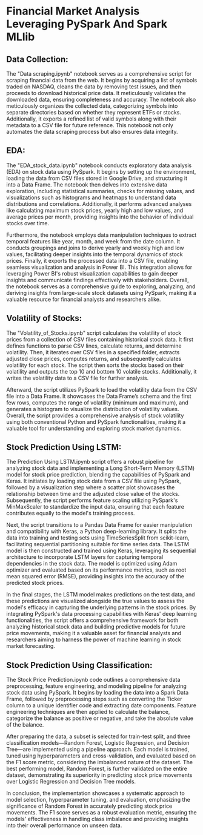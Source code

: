 # Financial Market Analysis Leveraging PySpark And Spark MLlib

## Data Collection: 
The "Data scraping.ipynb" notebook serves as a comprehensive script for scraping financial data from the web. It begins by acquiring a list of symbols traded on NASDAQ, cleans the data by removing test issues, and then proceeds to download historical price data. It meticulously validates the downloaded data, ensuring completeness and accuracy. The notebook also meticulously organizes the collected data, categorizing symbols into separate directories based on whether they represent ETFs or stocks. Additionally, it exports a refined list of valid symbols along with their metadata to a CSV file for future reference. This notebook not only automates the data scraping process but also ensures data integrity.

## EDA:
The "EDA_stock_data.ipynb" notebook conducts exploratory data analysis (EDA) on stock data using PySpark. It begins by setting up the environment, loading the data from CSV files stored in Google Drive, and structuring it into a Data Frame. The notebook then delves into extensive data exploration, including statistical summaries, checks for missing values, and visualizations such as histograms and heatmaps to understand data distributions and correlations. Additionally, it performs advanced analyses like calculating maximum stock prices, yearly high and low values, and average prices per month, providing insights into the behavior of individual stocks over time.

Furthermore, the notebook employs data manipulation techniques to extract temporal features like year, month, and week from the date column. It conducts groupings and joins to derive yearly and weekly high and low values, facilitating deeper insights into the temporal dynamics of stock prices. Finally, it exports the processed data into a CSV file, enabling seamless visualization and analysis in Power BI. This integration allows for leveraging Power BI's robust visualization capabilities to gain deeper insights and communicate findings effectively with stakeholders. Overall, the notebook serves as a comprehensive guide to exploring, analyzing, and deriving insights from large-scale stock datasets using PySpark, making it a valuable resource for financial analysts and researchers alike.

## Volatility of Stocks: 
The "Volatility_of_Stocks.ipynb" script calculates the volatility of stock prices from a collection of CSV files containing historical stock data. It first defines functions to parse CSV lines, calculate returns, and determine volatility. Then, it iterates over CSV files in a specified folder, extracts adjusted close prices, computes returns, and subsequently calculates volatility for each stock. The script then sorts the stocks based on their volatility and outputs the top 10 and bottom 10 volatile stocks. Additionally, it writes the volatility data to a CSV file for further analysis.

Afterward, the script utilizes PySpark to load the volatility data from the CSV file into a Data Frame. It showcases the Data Frame’s schema and the first few rows, computes the range of volatility (minimum and maximum), and generates a histogram to visualize the distribution of volatility values. Overall, the script provides a comprehensive analysis of stock volatility using both conventional Python and PySpark functionalities, making it a valuable tool for understanding and exploring stock market dynamics.
## Stock Prediction Using LSTM:
The Prediction Using LSTM.ipynb script offers a robust pipeline for analyzing stock data and implementing a Long Short-Term Memory (LSTM) model for stock price prediction, blending the capabilities of PySpark and Keras. It initiates by loading stock data from a CSV file using PySpark, followed by a visualization step where a scatter plot showcases the relationship between time and the adjusted close value of the stocks. Subsequently, the script performs feature scaling utilizing PySpark's MinMaxScaler to standardize the input data, ensuring that each feature contributes equally to the model's training process.

Next, the script transitions to a Pandas Data Frame for easier manipulation and compatibility with Keras, a Python deep-learning library. It splits the data into training and testing sets using TimeSeriesSplit from scikit-learn, facilitating sequential partitioning suitable for time series data. The LSTM model is then constructed and trained using Keras, leveraging its sequential architecture to incorporate LSTM layers for capturing temporal dependencies in the stock data. The model is optimized using Adam optimizer and evaluated based on its performance metrics, such as root mean squared error (RMSE), providing insights into the accuracy of the predicted stock prices.

In the final stages, the LSTM model makes predictions on the test data, and these predictions are visualized alongside the true values to assess the model's efficacy in capturing the underlying patterns in the stock prices. By integrating PySpark's data processing capabilities with Keras' deep learning functionalities, the script offers a comprehensive framework for both analyzing historical stock data and building predictive models for future price movements, making it a valuable asset for financial analysts and researchers aiming to harness the power of machine learning in stock market forecasting.

## Stock Prediction Using Classification:
The Stock Price Prediction.ipynb code outlines a comprehensive data preprocessing, feature engineering, and modeling pipeline for analyzing stock data using PySpark. It begins by loading the data into a Spark Data Frame, followed by preprocessing steps such as converting the Ticker column to a unique identifier code and extracting date components. Feature engineering techniques are then applied to calculate the balance, categorize the balance as positive or negative, and take the absolute value of the balance.

After preparing the data, a subset is selected for train-test split, and three classification models—Random Forest, Logistic Regression, and Decision Tree—are implemented using a pipeline approach. Each model is trained, tuned using hyperparameters and cross-validation, and evaluated based on the F1 score metric, considering the imbalanced nature of the dataset. The best performing model, Random Forest, is further validated on the entire dataset, demonstrating its superiority in predicting stock price movements over Logistic Regression and Decision Tree models.

In conclusion, the implementation showcases a systematic approach to model selection, hyperparameter tuning, and evaluation, emphasizing the significance of Random Forest in accurately predicting stock price movements. The F1 score serves as a robust evaluation metric, ensuring the models' effectiveness in handling class imbalance and providing insights into their overall performance on unseen data.

